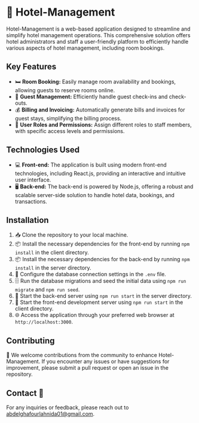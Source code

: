 # 🏨 Hotel-Management

Hotel-Management is a web-based application designed to streamline and simplify hotel management operations. This comprehensive solution offers hotel administrators and staff a user-friendly platform to efficiently handle various aspects of hotel management, including room bookings.

## Key Features

- 🛏️ **Room Booking:** Easily manage room availability and bookings, allowing guests to reserve rooms online.
- 🧳 **Guest Management:** Efficiently handle guest check-ins and check-outs.
- 💰 **Billing and Invoicing:** Automatically generate bills and invoices for guest stays, simplifying the billing process.
- 👥 **User Roles and Permissions:** Assign different roles to staff members, with specific access levels and permissions.

## Technologies Used

- 💻 **Front-end:** The application is built using modern front-end technologies, including React.js, providing an interactive and intuitive user interface.
- 🖥️ **Back-end:** The back-end is powered by Node.js, offering a robust and scalable server-side solution to handle hotel data, bookings, and transactions.

## Installation

1. 📥 Clone the repository to your local machine.
2. 📦 Install the necessary dependencies for the front-end by running `npm install` in the client directory.
3. 📦 Install the necessary dependencies for the back-end by running `npm install` in the server directory.
4. 🔧 Configure the database connection settings in the `.env` file.
5. 🗄️ Run the database migrations and seed the initial data using `npm run migrate` and `npm run seed`.
6. 🚀 Start the back-end server using `npm run start` in the server directory.
7. 🚀 Start the front-end development server using `npm run start` in the client directory.
8. 🌐 Access the application through your preferred web browser at `http://localhost:3000`.


## Contributing

🤝 We welcome contributions from the community to enhance Hotel-Management. If you encounter any issues or have suggestions for improvement, please submit a pull request or open an issue in the repository.

## Contact 📧

For any inquiries or feedback, please reach out to abdelghafourlahnida01@gmail.com.

